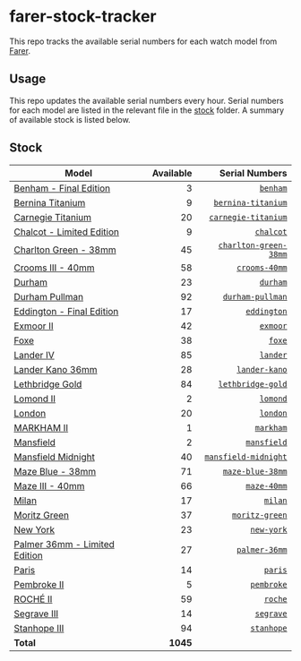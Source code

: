 # farer-stock-tracker

This repo tracks the available serial numbers for each watch model from [Farer](https://farer.com).

## Usage

This repo updates the available serial numbers every hour. Serial numbers for each model are listed in the relevant file in the [stock](./stock) folder. A summary of available stock is listed below.

## Stock

| Model | Available | Serial Numbers |
| ----- | --------: | -------------: |
| [Benham - Final Edition](https://usd.farer.com/products/benham) | 3 | [`benham`](./stock/benham) |
| [Bernina Titanium](https://usd.farer.com/products/bernina-titanium) | 9 | [`bernina-titanium`](./stock/bernina-titanium) |
| [Carnegie Titanium](https://usd.farer.com/products/carnegie-titanium) | 20 | [`carnegie-titanium`](./stock/carnegie-titanium) |
| [Chalcot - Limited Edition](https://usd.farer.com/products/chalcot) | 9 | [`chalcot`](./stock/chalcot) |
| [Charlton Green - 38mm](https://usd.farer.com/products/charlton-green-38mm) | 45 | [`charlton-green-38mm`](./stock/charlton-green-38mm) |
| [Crooms III - 40mm](https://usd.farer.com/products/crooms-40mm) | 58 | [`crooms-40mm`](./stock/crooms-40mm) |
| [Durham](https://usd.farer.com/products/durham) | 23 | [`durham`](./stock/durham) |
| [Durham Pullman](https://usd.farer.com/products/durham-pullman) | 92 | [`durham-pullman`](./stock/durham-pullman) |
| [Eddington - Final Edition](https://usd.farer.com/products/eddington) | 17 | [`eddington`](./stock/eddington) |
| [Exmoor II](https://usd.farer.com/products/exmoor) | 42 | [`exmoor`](./stock/exmoor) |
| [Foxe](https://usd.farer.com/products/foxe) | 38 | [`foxe`](./stock/foxe) |
| [Lander IV](https://usd.farer.com/products/lander) | 85 | [`lander`](./stock/lander) |
| [Lander Kano 36mm](https://usd.farer.com/products/lander-kano) | 28 | [`lander-kano`](./stock/lander-kano) |
| [Lethbridge Gold](https://usd.farer.com/products/lethbridge-gold) | 84 | [`lethbridge-gold`](./stock/lethbridge-gold) |
| [Lomond II](https://usd.farer.com/products/lomond) | 2 | [`lomond`](./stock/lomond) |
| [London](https://usd.farer.com/products/london) | 20 | [`london`](./stock/london) |
| [MARKHAM II](https://usd.farer.com/products/markham) | 1 | [`markham`](./stock/markham) |
| [Mansfield](https://usd.farer.com/products/mansfield) | 2 | [`mansfield`](./stock/mansfield) |
| [Mansfield Midnight](https://usd.farer.com/products/mansfield-midnight) | 40 | [`mansfield-midnight`](./stock/mansfield-midnight) |
| [Maze Blue - 38mm](https://usd.farer.com/products/maze-blue-38mm) | 71 | [`maze-blue-38mm`](./stock/maze-blue-38mm) |
| [Maze III - 40mm](https://usd.farer.com/products/maze-40mm) | 66 | [`maze-40mm`](./stock/maze-40mm) |
| [Milan](https://usd.farer.com/products/milan) | 17 | [`milan`](./stock/milan) |
| [Moritz Green](https://usd.farer.com/products/moritz-green) | 37 | [`moritz-green`](./stock/moritz-green) |
| [New York](https://usd.farer.com/products/new-york) | 23 | [`new-york`](./stock/new-york) |
| [Palmer 36mm - Limited Edition](https://usd.farer.com/products/palmer-36mm) | 27 | [`palmer-36mm`](./stock/palmer-36mm) |
| [Paris](https://usd.farer.com/products/paris) | 14 | [`paris`](./stock/paris) |
| [Pembroke II](https://usd.farer.com/products/pembroke) | 5 | [`pembroke`](./stock/pembroke) |
| [ROCHÉ II](https://usd.farer.com/products/roche) | 59 | [`roche`](./stock/roche) |
| [Segrave III](https://usd.farer.com/products/segrave) | 14 | [`segrave`](./stock/segrave) |
| [Stanhope III](https://usd.farer.com/products/stanhope) | 94 | [`stanhope`](./stock/stanhope) |
| **Total** | **1045** | |
